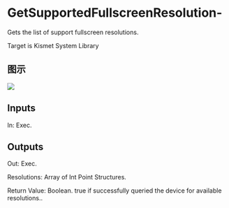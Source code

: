 # GetSupportedFullscreenResolution-

Gets the list of support fullscreen resolutions.

Target is Kismet System Library

## 图示

![]($-20221218-20363841.png)

## Inputs

In: Exec.  

## Outputs

Out: Exec.

Resolutions: Array of Int Point Structures.

Return Value: Boolean. true if successfully queried the device for available resolutions..

